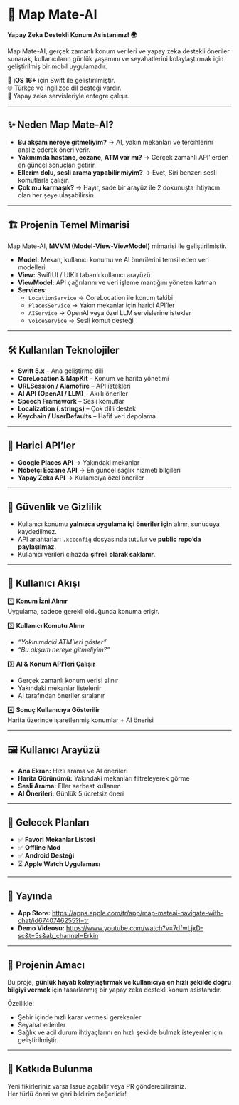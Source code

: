 # 🚀 Map Mate-AI  

**Yapay Zeka Destekli Konum Asistanınız! 🌍**  

Map Mate-AI, gerçek zamanlı konum verileri ve yapay zeka destekli öneriler sunarak, kullanıcıların günlük yaşamını ve seyahatlerini kolaylaştırmak için geliştirilmiş bir mobil uygulamadır.  

📱 **iOS 16+** için Swift ile geliştirilmiştir.  
🌐 Türkçe ve İngilizce dil desteği vardır.  
🤖 Yapay zeka servisleriyle entegre çalışır.  

---

## ✨ Neden Map Mate-AI?  

- **Bu akşam nereye gitmeliyim?** → AI, yakın mekanları ve tercihlerini analiz ederek öneri verir.  
- **Yakınımda hastane, eczane, ATM var mı?** → Gerçek zamanlı API’lerden en güncel sonuçları getirir.  
- **Ellerim dolu, sesli arama yapabilir miyim?** → Evet, Siri benzeri sesli komutlarla çalışır.  
- **Çok mu karmaşık?** → Hayır, sade bir arayüz ile 2 dokunuşta ihtiyacın olan her şeye ulaşabilirsin.  

---

## 🏗 Projenin Temel Mimarisi  

Map Mate-AI, **MVVM (Model-View-ViewModel)** mimarisi ile geliştirilmiştir.  

- **Model:** Mekan, kullanıcı konumu ve AI önerilerini temsil eden veri modelleri  
- **View:** SwiftUI / UIKit tabanlı kullanıcı arayüzü  
- **ViewModel:** API çağrılarını ve veri işleme mantığını yöneten katman  
- **Services:**  
  - `LocationService` → CoreLocation ile konum takibi  
  - `PlacesService` → Yakın mekanlar için harici API’ler  
  - `AIService` → OpenAI veya özel LLM servislerine istekler  
  - `VoiceService` → Sesli komut desteği  

---

## 🛠 Kullanılan Teknolojiler  

- **Swift 5.x** – Ana geliştirme dili  
- **CoreLocation & MapKit** – Konum ve harita yönetimi  
- **URLSession / Alamofire** – API istekleri  
- **AI API (OpenAI / LLM)** – Akıllı öneriler  
- **Speech Framework** – Sesli komutlar  
- **Localization (.strings)** – Çok dilli destek  
- **Keychain / UserDefaults** – Hafif veri depolama  

---

## 📡 Harici API’ler  

- **Google Places API** → Yakındaki mekanlar  
- **Nöbetçi Eczane API** → En güncel sağlık hizmeti bilgileri  
- **Yapay Zeka API** → Kullanıcıya özel öneriler  

---

## 🔐 Güvenlik ve Gizlilik  

- Kullanıcı konumu **yalnızca uygulama içi öneriler için** alınır, sunucuya kaydedilmez.  
- API anahtarları `.xcconfig` dosyasında tutulur ve **public repo’da paylaşılmaz**.  
- Kullanıcı verileri cihazda **şifreli olarak saklanır**.  

---

## 📲 Kullanıcı Akışı  

1️⃣ **Konum İzni Alınır**  
Uygulama, sadece gerekli olduğunda konuma erişir.  

2️⃣ **Kullanıcı Komutu Alınır**  
- *“Yakınımdaki ATM’leri göster”*  
- *“Bu akşam nereye gitmeliyim?”*  

3️⃣ **AI & Konum API’leri Çalışır**  
- Gerçek zamanlı konum verisi alınır  
- Yakındaki mekanlar listelenir  
- AI tarafından öneriler sıralanır  

4️⃣ **Sonuç Kullanıcıya Gösterilir**  
Harita üzerinde işaretlenmiş konumlar + AI önerisi  

---

## 🖼 Kullanıcı Arayüzü  

- **Ana Ekran:** Hızlı arama ve AI önerileri  
- **Harita Görünümü:** Yakındaki mekanları filtreleyerek görme  
- **Sesli Arama:** Eller serbest kullanım  
- **AI Önerileri:** Günlük 5 ücretsiz öneri  

---

## 🚀 Gelecek Planları  

- ✅ **Favori Mekanlar Listesi**  
- ✅ **Offline Mod**  
- ✅ **Android Desteği**  
- ⏳ **Apple Watch Uygulaması**  

---

## 📱 Yayında  

- **App Store:** https://apps.apple.com/tr/app/map-mateai-navigate-with-chat/id6740746255?l=tr
- **Demo Videosu:** https://www.youtube.com/watch?v=7dfwLjxD-sc&t=5s&ab_channel=Erkin

---

## 📌 Projenin Amacı  

Bu proje, **günlük hayatı kolaylaştırmak ve kullanıcıya en hızlı şekilde doğru bilgiyi vermek** için tasarlanmış bir yapay zeka destekli konum asistanıdır.  

Özellikle:  

- Şehir içinde hızlı karar vermesi gerekenler  
- Seyahat edenler  
- Sağlık ve acil durum ihtiyaçlarını en hızlı şekilde bulmak isteyenler için geliştirilmiştir.  

---

## 🤝 Katkıda Bulunma  

Yeni fikirleriniz varsa Issue açabilir veya PR gönderebilirsiniz.  
Her türlü öneri ve geri bildirim değerlidir!  
